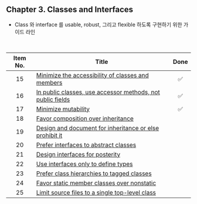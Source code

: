 ## Chapter 3. Classes and Interfaces

* Class 와 interface 를 usable, robust, 그리고 flexible 하도록 구현하기 위한 가이드 라인
<br/>

| Item No. 	| Title                                                                   	|        Done        	|
|:--------:	|-------------------------------------------------------------------------	|:------------------:	|
|    15    	| [Minimize the accessibility of classes and members](item15.md)          	| :white_check_mark: 	|
|    16    	| [In public classes, use accessor methods, not public fields](item16.md) 	| :white_check_mark: 	|
|    17    	| [Minimize mutability](item17.md)                                        	| :white_check_mark: 	|
|    18    	| [Favor composition over inheritance](item18.md)                          	|                    	|
|    19    	| [Design and document for inheritance or else prohibit it](item19.md)     	|                    	|
|    20    	| [Prefer interfaces to abstract classes](item20.md)                       	|                    	|
|    21    	| [Design interfaces for posterity](item21.md)                            	|                    	|
|    22    	| [Use interfaces only to define types](item22.md)                        	|                    	|
|    23    	| [Prefer class hierarchies to tagged classes](item23.md)     	            |                    	|
|    24    	| [Favor static member classes over nonstatic](item24.md)                  	|                    	|
|    25    	| [Limit source files to a single top-level class](item25.md)     	        |                    	|
